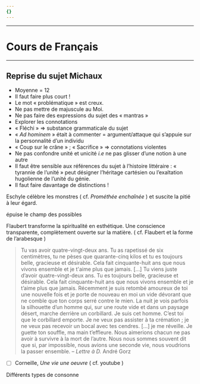 ```yaml
---
{}
---
```

***
# Cours de Français
***
## Reprise du sujet Michaux 

- Moyenne = 12
- Il faut faire plus court ! 
- Le mot « problématique » est creux.
- Ne pas mettre de majuscule au Moi.
- Ne pas faire des expressions du sujet des « mantras »
- Explorer les connotations 
- « Fléchi » ⇒ substance grammaticale du sujet 
- « *Ad hominem* » était à commenter = argument/attaque qui s’appuie sur la personnalité d’un individu 
- « Coup sur le crâne » ; « Sacrifice » ⇒ connotations violentes 
- Ne pas confondre unité et unicité *i.e* ne pas glisser d’une notion à une autre 
- Il faut être sensible aux références du sujet à l’histoire littéraire : « tyrannie de l’unité » peut désigner l’héritage cartésien ou l’exaltation hugolienne de l’unité du génie.
- Il faut faire davantage de distinctions ! 

Eschyle célèbre les monstres ( cf. *Prométhée enchaînée* ) et suscite la pitié à leur égard.

épuise le champ des possibles 

Flaubert transforme la spiritualité en esthétique. Une conscience transparente, complètement ouverte sur la matière. ( cf. Flaubert et la forme de l’arabesque )

> Tu vas avoir quatre-vingt-deux ans. Tu as rapetissé de six centimètres, tu ne pèses que quarante-cinq kilos et tu es toujours belle, gracieuse et désirable. Cela fait cinquante-huit ans que nous vivons ensemble et je t'aime plus que jamais. […]
> Tu viens juste d’avoir quatre-vingt-deux ans. Tu es toujours belle, gracieuse et désirable. Cela fait cinquante-huit ans que nous vivons ensemble et je t’aime plus que jamais. Récemment je suis retombé amoureux de toi une nouvelle fois et je porte de nouveau en moi un vide dévorant que ne comble que ton corps serré contre le mien. La nuit je vois parfois la silhouette d’un homme qui, sur une route vide et dans un paysage désert, marche derrière un corbillard. Je suis cet homme. C’est toi que le corbillard emporte. Je ne veux pas assister à ta crémation ; je ne veux pas recevoir un bocal avec tes cendres. […] je me réveille. Je guette ton souffle, ma main t’effleure. Nous aimerions chacun ne pas avoir à survivre à la mort de l’autre. Nous nous sommes souvent dit que si, par impossible, nous avions une seconde vie, nous voudrions la passer ensemble.  – *Lettre à D.* André Gorz 

- [ ] Corneille, *Une vie une oeuvre* ( cf. youtube )

Différents types de consonne 








